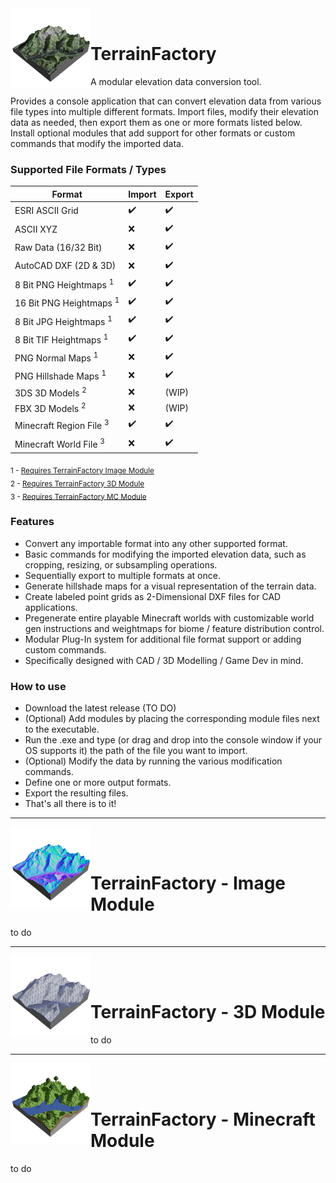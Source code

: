 <img align="left" width="128" alt="Logo" src="images/logo_base.png">
<br/>

# TerrainFactory

A modular elevation data conversion tool.

Provides a console application that can convert elevation data from various file types into multiple different formats. Import files, modify their elevation data as needed, then export them as one or more formats listed below. Install optional modules that add support for other formats or custom commands that modify the imported data.

### Supported File Formats / Types

| Format                             | Import             | Export             |
| ---------------------------------- | ------------------ | ------------------ |
| ESRI ASCII Grid                    | :heavy_check_mark: | :heavy_check_mark: |
| ASCII XYZ                          | :x:                | :heavy_check_mark: |
| Raw Data (16/32 Bit)               | :x:                | :heavy_check_mark: |
| AutoCAD DXF (2D & 3D)              | :x:                | :heavy_check_mark: |
| 8 Bit PNG Heightmaps <sup>1</sup>  | :heavy_check_mark: | :heavy_check_mark: |
| 16 Bit PNG Heightmaps <sup>1</sup> | :heavy_check_mark: | :heavy_check_mark: |
| 8 Bit JPG Heightmaps <sup>1</sup>  | :heavy_check_mark: | :heavy_check_mark: |
| 8 Bit TIF Heightmaps <sup>1</sup>  | :heavy_check_mark: | :heavy_check_mark: |
| PNG Normal Maps <sup>1</sup>       | :x:                | :heavy_check_mark: |
| PNG Hillshade Maps <sup>1</sup>    | :x:                | :heavy_check_mark: |
| 3DS 3D Models <sup>2</sup>         | :x:                | (WIP)              |
| FBX 3D Models <sup>2</sup>         | :x:                | (WIP)              |
| Minecraft Region File <sup>3</sup> | :heavy_check_mark: | :heavy_check_mark: |
| Minecraft World File <sup>3</sup>  | :x:                | :heavy_check_mark: |

<sub>1 - [Requires TerrainFactory Image Module](#terrainfactory---image-module)</sub><br/>
<sub>2 - [Requires TerrainFactory 3D Module](#terrainfactory---3d-module)</sub><br/>
<sub>3 - [Requires TerrainFactory MC Module](#terrainfactory---minecraft-module)</sub><br/>

### Features

- Convert any importable format into any other supported format.
- Basic commands for modifying the imported elevation data, such as cropping, resizing, or subsampling operations.
- Sequentially export to multiple formats at once.
- Generate hillshade maps for a visual representation of the terrain data.
- Create labeled point grids as 2-Dimensional DXF files for CAD applications.
- Pregenerate entire playable Minecraft worlds with customizable world gen instructions and weightmaps for biome / feature distribution control.
- Modular Plug-In system for additional file format support or adding custom commands.
- Specifically designed with CAD / 3D Modelling / Game Dev in mind.

### How to use

- Download the latest release (TO DO)
- (Optional) Add modules by placing the corresponding module files next to the executable.
- Run the .exe and type (or drag and drop into the console window if your OS supports it) the path of the file you want to import.
- (Optional) Modify the data by running the various modification commands.
- Define one or more output formats.
- Export the resulting files.
- That's all there is to it!

---

<img align="left" width="128" alt="Logo" src="images/logo_img.png">
<br/><br/>

# TerrainFactory - Image Module

to do

---

<img align="left" width="128" alt="Logo" src="images/logo_3d.png">
<br/><br/>

# TerrainFactory - 3D Module

to do

---

<img align="left" width="128" alt="Logo" src="images/logo_mc.png">
<br/><br/>

# TerrainFactory - Minecraft Module

to do
